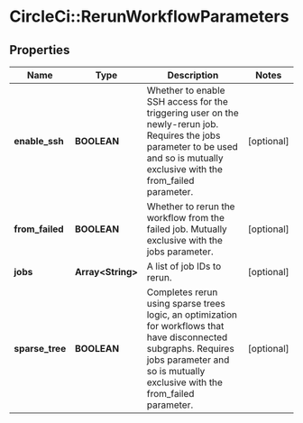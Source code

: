 # CircleCi::RerunWorkflowParameters

## Properties
Name | Type | Description | Notes
------------ | ------------- | ------------- | -------------
**enable_ssh** | **BOOLEAN** | Whether to enable SSH access for the triggering user on the newly-rerun job. Requires the jobs parameter to be used and so is mutually exclusive with the from_failed parameter. | [optional] 
**from_failed** | **BOOLEAN** | Whether to rerun the workflow from the failed job. Mutually exclusive with the jobs parameter. | [optional] 
**jobs** | **Array&lt;String&gt;** | A list of job IDs to rerun. | [optional] 
**sparse_tree** | **BOOLEAN** | Completes rerun using sparse trees logic, an optimization for workflows that have disconnected subgraphs. Requires jobs parameter and so is mutually exclusive with the from_failed parameter. | [optional] 

